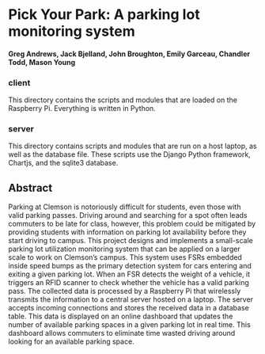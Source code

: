 # Pick Your Park: A parking lot monitoring system
#### Greg Andrews, Jack Bjelland, John Broughton, Emily Garceau, Chandler Todd, Mason Young

### client

This directory contains the scripts and modules that are loaded on the Raspberry Pi. Everything is written in Python.

### server

This directory contains scripts and modules that are run on a host laptop, as well as the database file. These scripts use the Django Python framework, Chartjs, and the sqlite3 database.

## Abstract

Parking at Clemson is notoriously difficult for students, even those with valid parking passes. Driving around and searching for a spot often leads commuters to be late for class, however, this problem could be mitigated by providing students with information on parking lot availability before they start driving to campus. This project designs and implements a small-scale parking lot utilization monitoring system that can be applied on a larger scale to work on Clemson’s campus. This system uses FSRs embedded inside speed bumps as the primary detection system for cars entering and exiting a given parking lot. When an FSR detects the weight of a vehicle, it triggers an RFID scanner to check whether the vehicle has a valid parking pass. The collected data is processed by a Raspberry Pi that wirelessly transmits the information to a central server hosted on a laptop. The server accepts incoming connections and stores the received data in a database table. This data is displayed on an online dashboard that updates the number of available parking spaces in a given parking lot in real time. This dashboard allows commuters to eliminate time wasted driving around looking for an available parking space.